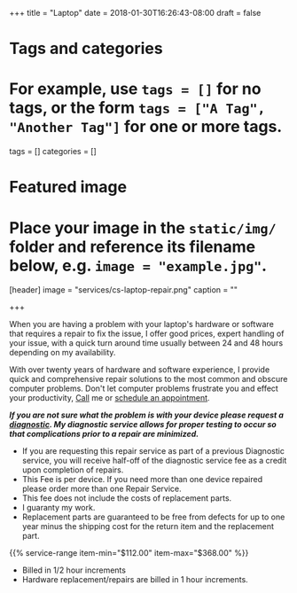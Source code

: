 +++
title = "Laptop"
date = 2018-01-30T16:26:43-08:00
draft = false

# Tags and categories
# For example, use `tags = []` for no tags, or the form `tags = ["A Tag", "Another Tag"]` for one or more tags.
tags = []
categories = []

# Featured image
# Place your image in the `static/img/` folder and reference its filename below, e.g. `image = "example.jpg"`.
[header]
image = "services/cs-laptop-repair.png"
caption = ""

+++
<p>When you are having a problem with your laptop's hardware or software that requires a repair to fix the issue, I offer good prices, expert handling of your issue, with a quick turn around time usually between 24 and 48 hours depending on my availability.</p>

<p>With over twenty years of hardware and software experience, I provide quick and comprehensive repair solutions to the most common and obscure computer problems. Don't let computer problems frustrate you and effect your productivity, <a href="/services/computer/assistance/phone/">Call</a> me or <a href="/#contact">schedule an appointment</a>.</p>

<div class="product-body">
<p><strong><em>If you are not sure what the problem is with your device please request a <a href="diagnostic">diagnostic</a>. My diagnostic service allows for proper testing to occur so that complications prior to a repair are minimized.</em></strong></p>

<ul>
<li>If you are requesting this repair service as part of a previous Diagnostic service, you will receive half-off of the diagnostic service fee as a credit upon completion of repairs.</li>
<li>This Fee is per device. If you need more than one device repaired please order more than one Repair Service.</li>
<li>This fee does not include the costs of replacement parts.</li>
<li>I guaranty my work.</li>
<li>Replacement parts are guaranteed to be free from defects for up to one year minus the shipping cost for the return item and the replacement part.</li>
</ul>
</div>

{{% service-range item-min="$112.00" item-max="$368.00" %}}

- Billed in 1/2 hour increments
- Hardware replacement/repairs are billed in 1 hour increments.
